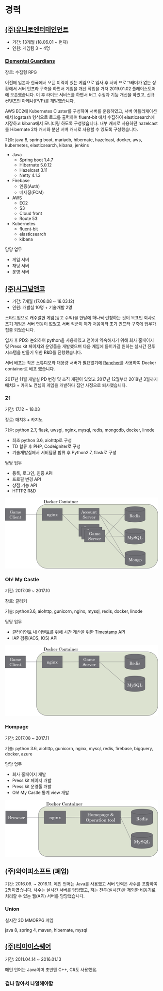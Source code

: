 # 경력
## [(주)유니토엔터테인먼트](http://unito-ent.com/)
* 기간: 13개월 (18.06.01 ~ 현재)
* 인원: 게임팀 3 ~ 4명

### [Elemental Guardians](https://play.google.com/store/apps/details?id=com.joywing.elga)
장르: 수집형 RPG

이전에 일본과 한국에서 오픈 이력이 있는 게임으로 입사 후 서버 프로그래머가 없는 상황에서 서버 인프라 구축을 하면서 게임을 개선 작업을 거쳐 2019.01.02 플레이스토어에 오픈했습니다.
이 후 라이브 서비스를 하면서 버그 수정과 기능 개선을 하였고, 신규 컨텐츠인 아레나(PVP)를 개발했습니다.

AWS EC2에 Kubernetes Cluster를 구성하여 서버를 운용하였고, 서버 어플리케이션에서 logstash 형식으로 로그를 출력하여 fluent-bit 에서 수집하여 elasticsearch에 저장하고 kibana에서 모니터링 하도록 구성했습니다.
내부 캐시로 사용하던 hazelcast를 Hibernate 2차 캐시와 분산 서버 캐시로 사용할 수 있도록 구성했습니다.

기술: java 8, spring boot, mariadb, hibernate, hazelcast, docker, aws, kubernetes, elasticsearch, kibana, jenkins
* Java
  * Spring boot 1.4.7
  * Hibernate 5.0.12
  * Hazelcast 3.11
  * Netty 4.1.3
* Firebase 
  * 인증(Auth)
  * 메세징(FCM)
* AWS
  * EC2
  * S3
  * Cloud front
  * Route 53
* Kubernetes
  * fluent-bit
  * elasticsearch
  * kibana

담당 업무
* 게임 서버
* 채팅 서버
* 운영 서버


## [(주)시그널앤코](http://signalnco.com/)
* 기간: 7개월 (17.08.08 ~ 18.03.12)
* 인원: 개발실 10명 + 기술개발 2명

스타트업으로 캐주얼한 게임(광고 수익)을 한달에 하나씩 런칭하는 것이 목표인 회사로 초기 게임은 서버 연동이 없었고 서버 직군이 제가 처음이라 초기 인프라 구축에 업무가 집중 되었습니다.

입사 후 PD와 논의하여 python을 사용하였고 언어에 익숙해지기 위해 회사 홈페이지 및 Press kit 페이지와 운영툴을 개발했으며
다음 게임에 들어가길 원하는 실시간 전투 시스템을 만들기 위한 R&D를 진행했습니다.

서버 배포는 작은 스튜디오라 대용량 서버가 필요없기에 [Rancher](https://rancher.com/)를 사용하여 Docker container로 배포 했습니다.

2017년 11월 개발실 PD 변경 및 조직 개편이 있었고 2017년 12월부터 2018년 3월까지 매치3 + 카지노 컨셉의 게임을 개발하다 집안 사정으로 퇴사했습니다.

### Z1
기간: 17.12 ~ 18.03

장르: 매치3 + 카지노

기술: python 2.7, flask, uwsgi, nginx, mysql, redis, mongodb, docker, linode
* 최초 python 3.6, aiohttp로 구성
* TD 합류 후 PHP, Codeigniter로 구성
* 기술개발실에서 서버팀장 합류 후 Python2.7, flask로 구성
 
담당 업무
* 등록, 로그인, 인증 API
* 프로필 변경 API
* 상점 기능 API
* HTTP2 R&D
 
![서버 구성](/images/z1.png)

### Oh! My Castle
기간: 2017.09 ~ 2017.10

장르: 클리커

기술: python3.6, aiohttp, gunicorn, nginx, mysql, redis, docker, linode

담당 업무
* 클라이언트 내 이벤트를 위해 시간 계산을 위한 Timestamp API
* IAP 검증(AOS, IOS) API
 
![서버 구성](/images/castle.png)

### Hompage
기간: 2017.08 ~ 2017.11

기술: python 3.6, aiohttp, gunicorn, nginx, mysql, redis, firebase, bigquery, docker, azure

담당 업무
* 회사 홈페이지 개발
* Press kit 페이지 개발
* Press kit 운영툴 개발
* Oh! My Castle 통계 view 개발
  
![서버 구성](/images/homepage.png)

## (주)와이피소프트 (폐업)
기간: 2016.09. ~ 2016.11.
메인 언어는 Java를 사용했고 서버 인력은 사수를 포함하여 2명이였습니다.
사수는 실시간 서버를 담당했고, 저는 전투(실시간)을 제외한 비동기로 처리할 수 있는 웹(API) 서버를 담당했습니다.

### Union
실시간 3D MMORPG 게임

java 8, spring 4, maven, hibernate, mysql

## [(주)티아이스퀘어](http://tisquare.com/)
기간: 2011.04.14 ~ 2016.01.13

메인 언어는 Java이며 초반엔 C++, C#도 사용했음.

### 겁나 많아서 나열해야함
